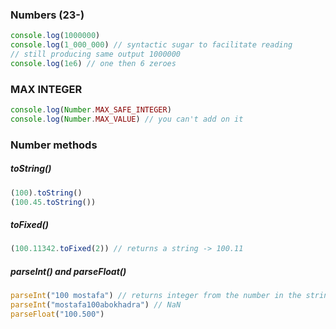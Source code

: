 ### Numbers (23-)

```js
console.log(1000000)
console.log(1_000_000) // syntactic sugar to facilitate reading
// still producing same output 1000000
console.log(1e6) // one then 6 zeroes
```

### MAX INTEGER
```js
console.log(Number.MAX_SAFE_INTEGER)
console.log(Number.MAX_VALUE) // you can't add on it
```

### Number methods

##### toString()
```js
(100).toString()
(100.45.toString())
```
##### toFixed()
```js
(100.11342.toFixed(2)) // returns a string -> 100.11
```
##### parseInt() and parseFloat()
```js
parseInt("100 mostafa") // returns integer from the number in the string -> 100
parseInt("mostafa100abokhadra") // NaN
parseFloat("100.500")
```